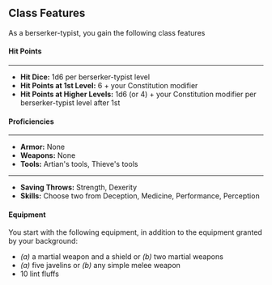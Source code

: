 ## Class Features
As a berserker-typist, you gain the following class features
#### Hit Points
___
- **Hit Dice:** 1d6 per berserker-typist level
- **Hit Points at 1st Level:** 6 + your Constitution modifier
- **Hit Points at Higher Levels:** 1d6 (or 4) + your Constitution modifier per berserker-typist level after 1st

#### Proficiencies
___
- **Armor:** None
- **Weapons:** None
- **Tools:** Artian's tools, Thieve's tools


___
- **Saving Throws:** Strength, Dexerity
- **Skills:** Choose two from Deception, Medicine, Performance, Perception

#### Equipment
You start with the following equipment, in addition to the equipment granted by your background:
- *(a)* a martial weapon and a shield or *(b)* two martial weapons
- *(a)* five javelins or *(b)* any simple melee weapon
- 10 lint fluffs


